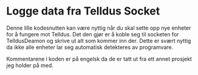 <!--
author: Øyvind Malin
date: 2015-11-29
image: placeholder.png

-->

Logge data fra Telldus Socket
============================
Denne lille kodesnutten kan være nyttig når du skal sette opp nye enheter for å fungere mot Telldus. Det den gjør er å koble seg til socketen for TelldusDeamon og skrive ut alt som kommer inn der. Dette er svært nyttig da ikke alle enheter lar seg automatisk detekteres av programvare.

Kommentarene i koden er på engelsk da de er tatt ut fra ett annet prosjekt jeg holder på med.

<script src="https://gist.github.com/oyvindmal/5954bd57ea76360c671f.js"></script>
